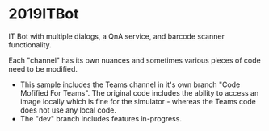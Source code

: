 # 2019ITBot

IT Bot with multiple dialogs, a QnA service, and barcode scanner functionality.

Each "channel" has its own nuances and sometimes various pieces of code need to be modified.  

- This sample includes the Teams channel in it's own branch "Code Mofified For Teams".  The original code includes the ability to access an image locally which is fine for the simulator - whereas the Teams code does not use any local code.
- The "dev" branch includes features in-progress.
